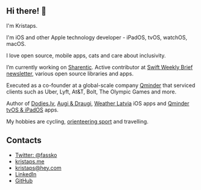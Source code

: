 ## Hi there! 👋

I'm Kristaps.

I'm iOS and other Apple technology developer - iPadOS, tvOS, watchOS, macOS.

I love open source, mobile apps, cats and care about inclusivity.

I’m currently working on [Sharentic](https://www.sharentic.com/). Active contributor at [Swift Weekly Brief newsletter](https://swiftweekly.github.io/), various open source libraries and apps.

Executed as a co-founder at a global-scale company [Qminder](https://www.qminder.com/) that serviced clients such as Uber, Lyft, At&T, Bolt, The Olympic Games and more.

Author of [Dodies.lv](https://apps.apple.com/lv/app/dodies-lv/id1080800199), [Augi & Draugi](https://apps.apple.com/lv/app/augi-draugi/id1475145259), [Weather Latvia](https://apps.apple.com/lv/app/weather-latvia/id1350252673) iOS apps and [Qminder tvOS & iPadOS](https://apps.apple.com/us/app/qminder-queue-management/id533847552) apps.

My hobbies are cycling, [orienteering sport](https://en.wikipedia.org/wiki/Orienteering) and travelling.

## Contacts

- [Twitter: @fassko](https://twitter.com/fassko)
- [kristaps.me](https://kristaps.me/)
- [kristaps@hey.com](mailto:kristaps@hey.com)
- [LinkedIn](https://www.linkedin.com/in/kristapsgrinbergs/)
- [GitHub](https://github.com/fassko)
